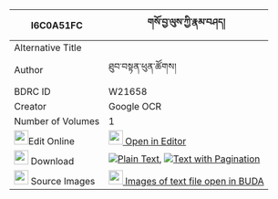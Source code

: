 |I6C0A51FC|གསོ་བྱ་ལུས་ཀྱི་རྣམ་བཤད། 
| --- | --- 
|Alternative Title |
|Author| ཐུབ་བསྟན་ཕུན་ཚོགས།
|BDRC ID | W21658
|Creator | Google OCR
|Number of Volumes| 1
|<img width="25" src="https://img.icons8.com/color/25/000000/edit-property.png">Edit Online| [<img width="25" src="https://avatars.githubusercontent.com/u/45091458?s=200&v=4"> Open in Editor](http://editor.openpecha.org/I6C0A51FC)
|<img width="25" src="https://img.icons8.com/fluent/48/000000/download-2.png"/>  Download | [![](https://img.icons8.com/color/20/000000/txt.png)Plain Text](https://github.com/Openpecha/I6C0A51FC/releases/download/v1/so_ja_lu_kyi_namshe_plain_I6C0A51FC.zip), [![](https://img.icons8.com/color/20/000000/txt.png)Text with Pagination](https://github.com/Openpecha/I6C0A51FC/releases/download/v1/so_ja_lu_kyi_namshe_pages_I6C0A51FC.zip)
|<img width="25" src="https://img.icons8.com/plasticine/100/000000/pictures-folder.png"/>  Source Images | [<img width="25" src="https://library.bdrc.io/icons/BUDA-small.svg"> Images of text file open in BUDA](https://library.bdrc.io/show/bdr:W21658)